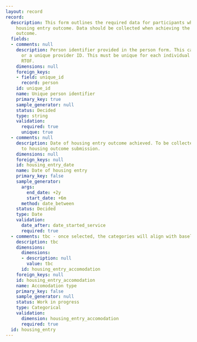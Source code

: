 ```yaml
---
layout: record
record:
  description: This form outlines the required data for participants who achieve the
    housing entry outcome. Data should be collected when achieving the housing entry
    outcome.
  fields:
  - comments: null
    description: Person identifier provided in the person form. This can be a NINO
      or a unique provider ID. This must be unique for each individual supported on
      RTOF.
    dimensions: null
    foreign_keys:
    - field: unique_id
      record: person
    id: unique_id
    name: Unique person identifier
    primary_key: true
    sample_generator: null
    status: Decided
    type: string
    validation:
      required: true
      unique: true
  - comments: null
    description: Date of housing entry outcome achieved. To be collected once at entry
      to housing outcome submission.
    dimensions: null
    foreign_keys: null
    id: housing_entry_date
    name: Date of housing entry
    primary_key: false
    sample_generator:
      args:
        end_date: +2y
        start_date: +6m
      method: date_between
    status: Decided
    type: Date
    validation:
      date_after: date_started_service
      required: true
  - comments: tbc - once selected, the categories will align with baseline collection
    description: tbc
    dimensions:
      dimensions:
      - description: null
        value: tbc
      id: housing_entry_accomodation
    foreign_keys: null
    id: housing_entry_accomodation
    name: Accomodation type
    primary_key: false
    sample_generator: null
    status: Work in progress
    type: Categorical
    validation:
      dimension: housing_entry_accomodation
      required: true
  id: housing_entry
---
```

